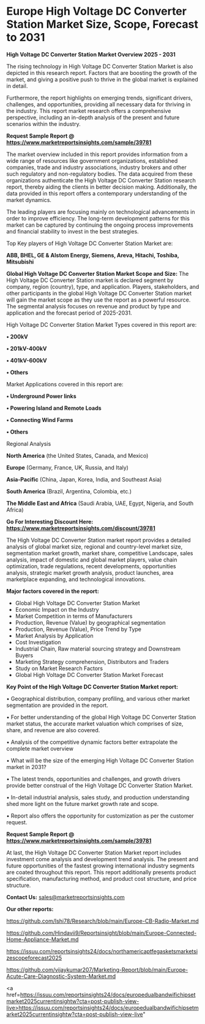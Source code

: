 # Europe High Voltage DC Converter Station Market Size, Scope, Forecast to 2031

<Strong> High Voltage DC Converter Station Market Overview 2025 - 2031</strong>

The rising technology in High Voltage DC Converter Station Market is also depicted in this research report. Factors that are boosting the growth of the market, and giving a positive push to thrive in the global market is explained in detail.

Furthermore, the report highlights on emerging trends, significant drivers, challenges, and opportunities, providing all necessary data for thriving in the industry. This report market research offers a comprehensive perspective, including an in-depth analysis of the present and future scenarios within the industry.

<strong>Request Sample Report @ <a href=https://www.marketreportsinsights.com/sample/39781>https://www.marketreportsinsights.com/sample/39781</a></strong>

The market overview included in this report provides information from a wide range of resources like government organizations, established companies, trade and industry associations, industry brokers and other such regulatory and non-regulatory bodies. The data acquired from these organizations authenticate the High Voltage DC Converter Station research report, thereby aiding the clients in better decision making. Additionally, the data provided in this report offers a contemporary understanding of the market dynamics.

The leading players are focusing mainly on technological advancements in order to improve efficiency. The long-term development patterns for this market can be captured by continuing the ongoing process improvements and financial stability to invest in the best strategies.

Top Key players of High Voltage DC Converter Station Market are:

<strong>ABB, BHEL, GE & Alstom Energy, Siemens, Areva, Hitachi, Toshiba, Mitsubishi</strong>

<strong><b>Global High Voltage DC Converter Station Market Scope and Size:</b></strong>
The High Voltage DC Converter Station market is declared segment by company, region (country), type, and application. Players, stakeholders, and other participants in the global High Voltage DC Converter Station market will gain the market scope as they use the report as a powerful resource. The segmental analysis focuses on revenue and product by type and application and the forecast period of 2025-2031.

High Voltage DC Converter Station Market Types covered in this report are:

<strong>•  200kV

•  201kV-400kV

•  401kV-600kV

•  Others</strong>

Market Applications covered in this report are:

<strong>•  Underground Power links

•  Powering Island and Remote Loads

•  Connecting Wind Farms

•  Others</strong> 

Regional Analysis

<strong>North America</strong> (the United States, Canada, and Mexico)

<strong>Europe</strong> (Germany, France, UK, Russia, and Italy)

<strong>Asia-Pacific</strong> (China, Japan, Korea, India, and Southeast Asia)

<strong>South America</strong> (Brazil, Argentina, Colombia, etc.)

<strong>The Middle East and Africa</strong> (Saudi Arabia, UAE, Egypt, Nigeria, and South Africa)

<strong>Go For Interesting Discount Here: <a href=https://www.marketreportsinsights.com/discount/39781>https://www.marketreportsinsights.com/discount/39781</a></strong>

The High Voltage DC Converter Station market report provides a detailed analysis of global market size, regional and country-level market size, segmentation market growth, market share, competitive Landscape, sales analysis, impact of domestic and global market players, value chain optimization, trade regulations, recent developments, opportunities analysis, strategic market growth analysis, product launches, area marketplace expanding, and technological innovations.

<strong><b>Major factors covered in the report:</b></strong>
<ul>
  <li>Global High Voltage DC Converter Station Market </li>
  <li>Economic Impact on the Industry</li>
  <li>Market Competition in terms of Manufacturers</li>
  <li>Production, Revenue (Value) by geographical segmentation</li>
  <li>Production, Revenue (Value), Price Trend by Type</li>
  <li>Market Analysis by Application</li>
  <li>Cost Investigation</li>
  <li>Industrial Chain, Raw material sourcing strategy and Downstream Buyers</li>
  <li>Marketing Strategy comprehension, Distributors and Traders</li>
  <li>Study on Market Research Factors</li>
  <li>Global High Voltage DC Converter Station Market Forecast</li>
</ul>

<strong><b>Key Point of the High Voltage DC Converter Station Market report:</b></strong>

• Geographical distribution, company profiling, and various other market segmentation are provided in the report.

• For better understanding of the global High Voltage DC Converter Station market status, the accurate market valuation which comprises of size, share, and revenue are also covered.

• Analysis of the competitive dynamic factors better extrapolate the complete market overview

• What will be the size of the emerging High Voltage DC Converter Station market in 2031?

• The latest trends, opportunities and challenges, and growth drivers provide better construal of the High Voltage DC Converter Station Market.

• In-detail industrial analysis, sales study, and production understanding shed more light on the future market growth rate and scope.

• Report also offers the opportunity for customization as per the customer request.

<strong>Request Sample Report @ <a href=https://www.marketreportsinsights.com/sample/39781>https://www.marketreportsinsights.com/sample/39781</a></strong>

At last, the High Voltage DC Converter Station Market report includes investment come analysis and development trend analysis. The present and future opportunities of the fastest growing international industry segments are coated throughout this report. This report additionally presents product specification, manufacturing method, and product cost structure, and price structure.

<strong>Contact Us:</strong>
sales@marketreportsinsights.com

<strong>Our other reports:</strong>

<a href=https://github.com/Ishi78/Research/blob/main/Europe-CB-Radio-Market.md>https://github.com/Ishi78/Research/blob/main/Europe-CB-Radio-Market.md</a>

<a href=https://github.com/Hindavii9/Reportsinsight/blob/main/Europe-Connected-Home-Appliance-Market.md>https://github.com/Hindavii9/Reportsinsight/blob/main/Europe-Connected-Home-Appliance-Market.md</a>

<a href=https://issuu.com/reportsinsights24/docs/northamericaptfegasketsmarketsizescopeforecast2025>https://issuu.com/reportsinsights24/docs/northamericaptfegasketsmarketsizescopeforecast2025</a>

<a href=https://github.com/vijaykumar207/Marketing-Report/blob/main/Europe-Acute-Care-Diagnostic-System-Market.md>https://github.com/vijaykumar207/Marketing-Report/blob/main/Europe-Acute-Care-Diagnostic-System-Market.md</a>

<a href=https://issuu.com/reportsinsights24/docs/europedualbandwifichipsetmarket2025currentinsightw?cta=post-publish-view-live>https://issuu.com/reportsinsights24/docs/europedualbandwifichipsetmarket2025currentinsightw?cta=post-publish-view-live</a>"
